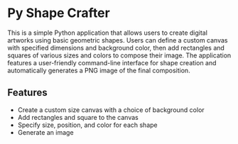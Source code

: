 # Py Shape Crafter

This is a simple Python application that allows users to create digital artworks using basic geometric shapes. Users can define a custom canvas with specified dimensions and background color, then add rectangles and squares of various sizes and colors to compose their image. The application features a user-friendly command-line interface for shape creation and automatically generates a PNG image of the final composition.

## Features

- Create a custom size canvas with a choice of background color
- Add rectangles and square to the canvas
- Specify size, position, and color for each shape
- Generate an image
